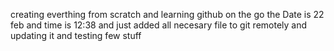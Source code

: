 creating everthing from scratch
and learning github on the go 
the Date is 22 feb and time is 12:38 and just added all necesary file to git remotely and updating it 
and testing few stuff 